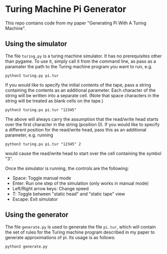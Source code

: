 # Turing Machine Pi Generator

This repo contains code from my paper "Generating Pi With A Turing Machine".

## Using the simulator
The file `turing.py` is a turing machine simulator. It has no prerequisites other than pygame. To use it, simply call it from the command line, as pass as a paramater the path to the Turing machine program you want to run, e.g.

```
python3 turing.py pi.tur
```

If you would like to specify the initial contents of the tape, pass a string containing the contents as an additional parameter. Each character of the string will be written into a separate cell. (Note that space characters in the string will be treated as blank cells on the tape.)

```
python3 turing.pu pi.tur "12345"
```

The above will always carry the assumption that the read/write head starts over the first character in the string (position 0). If you would like to specify a different position for the read/write head, pass this as an additional parameter, e.g. running

```
python3 turing.pu pi.tur "12345" 2
```
would cause the read/write head to start over the cell containing the symbol "3".

Once the simulator is running, the controls are the following:
* Space: Toggle manual mode
* Enter: Run one step of the simulation (only works in manual mode)
* Left/Right arrow keys: Change speed
* T: Toggle between "static head" and "static tape" view
* Escape: Exit simulator


## Using the generator
The file `generate.py` is used to generate the file `pi.tur`, which will contain the set of rules for the Turing machine program described in my paper to generate approximations of pi. Its usage is as follows:

```
python3 generate.py
```
